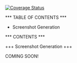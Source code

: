 [![Coverage Status](https://coveralls.io/repos/tableproject/phoenix-ios/badge.png)](https://coveralls.io/r/tableproject/phoenix-ios)

*** TABLE OF CONTENTS ***

- Screenshot Generation

*** CONTENTS ***

+++ Screenshot Generation +++

COMING SOON!

